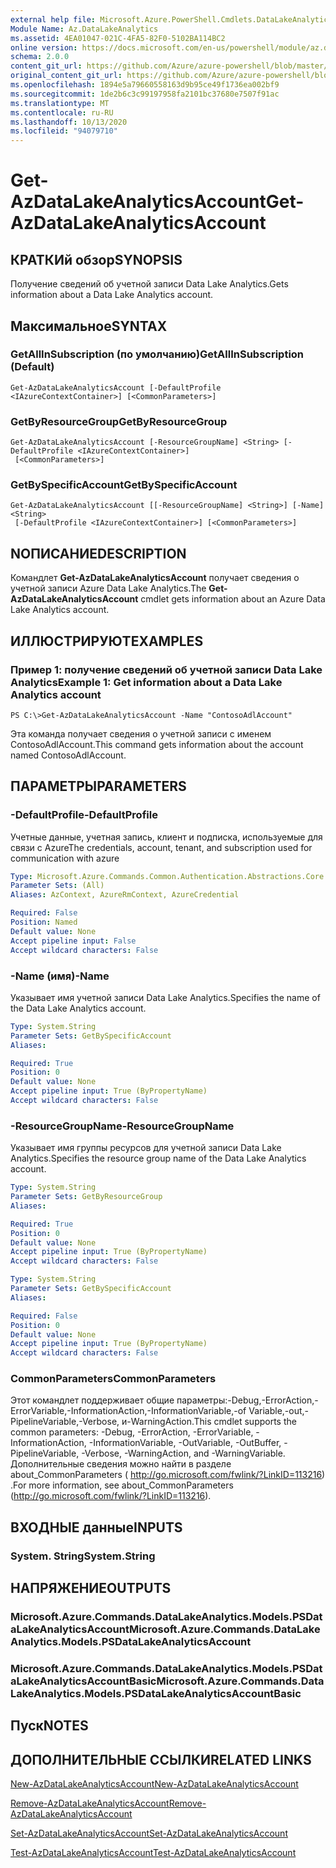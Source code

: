 ```yaml
---
external help file: Microsoft.Azure.PowerShell.Cmdlets.DataLakeAnalytics.dll-Help.xml
Module Name: Az.DataLakeAnalytics
ms.assetid: 4EA01047-021C-4FA5-82F0-5102BA114BC2
online version: https://docs.microsoft.com/en-us/powershell/module/az.datalakeanalytics/get-azdatalakeanalyticsaccount
schema: 2.0.0
content_git_url: https://github.com/Azure/azure-powershell/blob/master/src/DataLakeAnalytics/DataLakeAnalytics/help/Get-AzDataLakeAnalyticsAccount.md
original_content_git_url: https://github.com/Azure/azure-powershell/blob/master/src/DataLakeAnalytics/DataLakeAnalytics/help/Get-AzDataLakeAnalyticsAccount.md
ms.openlocfilehash: 1894e5a79660558163d9b95ce49f1736ea002bf9
ms.sourcegitcommit: 1de2b6c3c99197958fa2101bc37680e7507f91ac
ms.translationtype: MT
ms.contentlocale: ru-RU
ms.lasthandoff: 10/13/2020
ms.locfileid: "94079710"
---
```

# <span data-ttu-id="c0db4-101">Get-AzDataLakeAnalyticsAccount</span><span class="sxs-lookup"><span data-stu-id="c0db4-101">Get-AzDataLakeAnalyticsAccount</span></span>

## <span data-ttu-id="c0db4-102">КРАТКИй обзор</span><span class="sxs-lookup"><span data-stu-id="c0db4-102">SYNOPSIS</span></span>
<span data-ttu-id="c0db4-103">Получение сведений об учетной записи Data Lake Analytics.</span><span class="sxs-lookup"><span data-stu-id="c0db4-103">Gets information about a Data Lake Analytics account.</span></span>

## <span data-ttu-id="c0db4-104">Максимальное</span><span class="sxs-lookup"><span data-stu-id="c0db4-104">SYNTAX</span></span>

### <span data-ttu-id="c0db4-105">GetAllInSubscription (по умолчанию)</span><span class="sxs-lookup"><span data-stu-id="c0db4-105">GetAllInSubscription (Default)</span></span>
```
Get-AzDataLakeAnalyticsAccount [-DefaultProfile <IAzureContextContainer>] [<CommonParameters>]
```

### <span data-ttu-id="c0db4-106">GetByResourceGroup</span><span class="sxs-lookup"><span data-stu-id="c0db4-106">GetByResourceGroup</span></span>
```
Get-AzDataLakeAnalyticsAccount [-ResourceGroupName] <String> [-DefaultProfile <IAzureContextContainer>]
 [<CommonParameters>]
```

### <span data-ttu-id="c0db4-107">GetBySpecificAccount</span><span class="sxs-lookup"><span data-stu-id="c0db4-107">GetBySpecificAccount</span></span>
```
Get-AzDataLakeAnalyticsAccount [[-ResourceGroupName] <String>] [-Name] <String>
 [-DefaultProfile <IAzureContextContainer>] [<CommonParameters>]
```

## <span data-ttu-id="c0db4-108">NОПИСАНИЕ</span><span class="sxs-lookup"><span data-stu-id="c0db4-108">DESCRIPTION</span></span>
<span data-ttu-id="c0db4-109">Командлет **Get-AzDataLakeAnalyticsAccount** получает сведения о учетной записи Azure Data Lake Analytics.</span><span class="sxs-lookup"><span data-stu-id="c0db4-109">The **Get-AzDataLakeAnalyticsAccount** cmdlet gets information about an Azure Data Lake Analytics account.</span></span>

## <span data-ttu-id="c0db4-110">ИЛЛЮСТРИРУЮТ</span><span class="sxs-lookup"><span data-stu-id="c0db4-110">EXAMPLES</span></span>

### <span data-ttu-id="c0db4-111">Пример 1: получение сведений об учетной записи Data Lake Analytics</span><span class="sxs-lookup"><span data-stu-id="c0db4-111">Example 1: Get information about a Data Lake Analytics account</span></span>
```
PS C:\>Get-AzDataLakeAnalyticsAccount -Name "ContosoAdlAccount"
```

<span data-ttu-id="c0db4-112">Эта команда получает сведения о учетной записи с именем ContosoAdlAccount.</span><span class="sxs-lookup"><span data-stu-id="c0db4-112">This command gets information about the account named ContosoAdlAccount.</span></span>

## <span data-ttu-id="c0db4-113">ПАРАМЕТРЫ</span><span class="sxs-lookup"><span data-stu-id="c0db4-113">PARAMETERS</span></span>

### <span data-ttu-id="c0db4-114">-DefaultProfile</span><span class="sxs-lookup"><span data-stu-id="c0db4-114">-DefaultProfile</span></span>
<span data-ttu-id="c0db4-115">Учетные данные, учетная запись, клиент и подписка, используемые для связи с Azure</span><span class="sxs-lookup"><span data-stu-id="c0db4-115">The credentials, account, tenant, and subscription used for communication with azure</span></span>

```yaml
Type: Microsoft.Azure.Commands.Common.Authentication.Abstractions.Core.IAzureContextContainer
Parameter Sets: (All)
Aliases: AzContext, AzureRmContext, AzureCredential

Required: False
Position: Named
Default value: None
Accept pipeline input: False
Accept wildcard characters: False
```

### <span data-ttu-id="c0db4-116">-Name (имя)</span><span class="sxs-lookup"><span data-stu-id="c0db4-116">-Name</span></span>
<span data-ttu-id="c0db4-117">Указывает имя учетной записи Data Lake Analytics.</span><span class="sxs-lookup"><span data-stu-id="c0db4-117">Specifies the name of the Data Lake Analytics account.</span></span>

```yaml
Type: System.String
Parameter Sets: GetBySpecificAccount
Aliases:

Required: True
Position: 0
Default value: None
Accept pipeline input: True (ByPropertyName)
Accept wildcard characters: False
```

### <span data-ttu-id="c0db4-118">-ResourceGroupName</span><span class="sxs-lookup"><span data-stu-id="c0db4-118">-ResourceGroupName</span></span>
<span data-ttu-id="c0db4-119">Указывает имя группы ресурсов для учетной записи Data Lake Analytics.</span><span class="sxs-lookup"><span data-stu-id="c0db4-119">Specifies the resource group name of the Data Lake Analytics account.</span></span>

```yaml
Type: System.String
Parameter Sets: GetByResourceGroup
Aliases:

Required: True
Position: 0
Default value: None
Accept pipeline input: True (ByPropertyName)
Accept wildcard characters: False
```

```yaml
Type: System.String
Parameter Sets: GetBySpecificAccount
Aliases:

Required: False
Position: 0
Default value: None
Accept pipeline input: True (ByPropertyName)
Accept wildcard characters: False
```

### <span data-ttu-id="c0db4-120">CommonParameters</span><span class="sxs-lookup"><span data-stu-id="c0db4-120">CommonParameters</span></span>
<span data-ttu-id="c0db4-121">Этот командлет поддерживает общие параметры:-Debug,-ErrorAction,-ErrorVariable,-InformationAction,-InformationVariable,-of Variable,-out,-PipelineVariable,-Verbose, и-WarningAction.</span><span class="sxs-lookup"><span data-stu-id="c0db4-121">This cmdlet supports the common parameters: -Debug, -ErrorAction, -ErrorVariable, -InformationAction, -InformationVariable, -OutVariable, -OutBuffer, -PipelineVariable, -Verbose, -WarningAction, and -WarningVariable.</span></span> <span data-ttu-id="c0db4-122">Дополнительные сведения можно найти в разделе about_CommonParameters ( http://go.microsoft.com/fwlink/?LinkID=113216) .</span><span class="sxs-lookup"><span data-stu-id="c0db4-122">For more information, see about_CommonParameters (http://go.microsoft.com/fwlink/?LinkID=113216).</span></span>

## <span data-ttu-id="c0db4-123">ВХОДНЫЕ данные</span><span class="sxs-lookup"><span data-stu-id="c0db4-123">INPUTS</span></span>

### <span data-ttu-id="c0db4-124">System. String</span><span class="sxs-lookup"><span data-stu-id="c0db4-124">System.String</span></span>

## <span data-ttu-id="c0db4-125">НАПРЯЖЕНИЕ</span><span class="sxs-lookup"><span data-stu-id="c0db4-125">OUTPUTS</span></span>

### <span data-ttu-id="c0db4-126">Microsoft.Azure.Commands.DataLakeAnalytics.Models.PSDataLakeAnalyticsAccount</span><span class="sxs-lookup"><span data-stu-id="c0db4-126">Microsoft.Azure.Commands.DataLakeAnalytics.Models.PSDataLakeAnalyticsAccount</span></span>

### <span data-ttu-id="c0db4-127">Microsoft.Azure.Commands.DataLakeAnalytics.Models.PSDataLakeAnalyticsAccountBasic</span><span class="sxs-lookup"><span data-stu-id="c0db4-127">Microsoft.Azure.Commands.DataLakeAnalytics.Models.PSDataLakeAnalyticsAccountBasic</span></span>

## <span data-ttu-id="c0db4-128">Пуск</span><span class="sxs-lookup"><span data-stu-id="c0db4-128">NOTES</span></span>

## <span data-ttu-id="c0db4-129">ДОПОЛНИТЕЛЬНЫЕ ССЫЛКИ</span><span class="sxs-lookup"><span data-stu-id="c0db4-129">RELATED LINKS</span></span>

[<span data-ttu-id="c0db4-130">New-AzDataLakeAnalyticsAccount</span><span class="sxs-lookup"><span data-stu-id="c0db4-130">New-AzDataLakeAnalyticsAccount</span></span>](./New-AzDataLakeAnalyticsAccount.md)

[<span data-ttu-id="c0db4-131">Remove-AzDataLakeAnalyticsAccount</span><span class="sxs-lookup"><span data-stu-id="c0db4-131">Remove-AzDataLakeAnalyticsAccount</span></span>](./Remove-AzDataLakeAnalyticsAccount.md)

[<span data-ttu-id="c0db4-132">Set-AzDataLakeAnalyticsAccount</span><span class="sxs-lookup"><span data-stu-id="c0db4-132">Set-AzDataLakeAnalyticsAccount</span></span>](./Set-AzDataLakeAnalyticsAccount.md)

[<span data-ttu-id="c0db4-133">Test-AzDataLakeAnalyticsAccount</span><span class="sxs-lookup"><span data-stu-id="c0db4-133">Test-AzDataLakeAnalyticsAccount</span></span>](./Test-AzDataLakeAnalyticsAccount.md)



